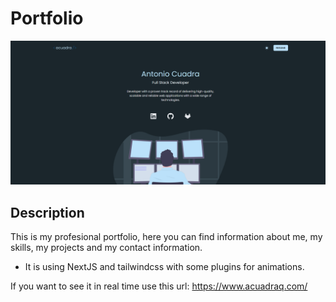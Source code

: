 # Portfolio

![](public/portfolio.png)

## Description

This is my profesional portfolio, here you can find information about me, my skills, my projects and my contact information.

- It is using NextJS and tailwindcss with some plugins for animations.

If you want to see it in real time use this url: https://www.acuadraq.com/
